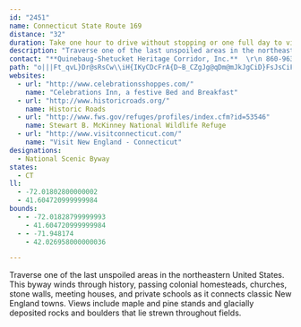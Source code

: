 ```yaml
---
id: "2451"
name: Connecticut State Route 169
distance: "32"
duration: Take one hour to drive without stopping or one full day to visit places along the byway.
description: "Traverse one of the last unspoiled areas in the northeastern United States. This byway winds through history, passing colonial homesteads, churches, stone walls, meeting houses, and private schools as it connects classic New England towns. Views include maple and pine stands and glacially deposited rocks and boulders that lie strewn throughout fields."
contact: "**Quinebaug-Shetucket Heritage Corridor, Inc.**  \r\n 860-963-7226  \r\n 866-363-7226 (toll free)  \r\n [Send E-mail](mailto:quinebaug.shetucket@snet.net )  \r\n\r\n"
path: "o|||Ft_qvL}Dr@sRsCw\\iH{IKyCDcFrA{D~B_CZgJg@qDm@mJkJgCiD}FsJsCiFcPk]a@iAyAiEmAmBcEeKyBaF}E{ImDaEeMeMcCwC}@w@oEkByAaA{B_C_ImHkBuAeEyDsBsAo@kAyAyA}AaDaG{ImLuM{LeGgEuFaIiJyFsHuCmFeCuIcAwAe@YaASaBCuHb@sC_@}KmEkFcB}C[qIW_Fs@kIaEyAa@y@EwFFwEXsDr@_CVmC?wIc@{Fb@}@XiALkAEmAu@a@e@kGaM_BaCoOmNcBy@o@MiBIi@DoM~BgQ~BsFdBiFlCiDd@eADgAQiBXsBx@gKhJ_C|@aEj@}Cc@eKiD}FqFiE{CcDeAeGwAmBIqACaAJeAV_@TmGr@yR|DcF`BgCPaFNkBTeIlCiCl@aDe@wMq@uAM_FaA_GsBuMeGoCaB_GwC}F{BaJmHsCy@yBKoAJkJxAoAJyMQuAEqB_@sCmBiCeCwEoFcD_DoA{@qGsDiKqCiK{@iBZwDvAcFn@cF^wBB}@SiBs@iEqBqG{DsJsEiAYaEYaHEo@QmDEq]sBiAHsAIwHaA}[gGmBQi@_@gGaB{X_IWGg@SgJkCaOaFsP{E_DC{JPmFScBJuo@_HcEGeJvDaOpEeGzA{LxBuD~AkBjAiDrCe@l@qI~HsElAqTtI}HlCgIxAySrAwU|@gONsrAP}\\d@}QCal@^oO?w]h@eMxAoA^wFt@_A^mCvCO`@s@fESj@o@f@k@HqIFwFWiCy@wDs@cFm@gDKwC_@qKRkRBYFcBEqJ\\_G@yBDu@?}BD}F?cGH}DF}IXaDK__@MeDq@oAs@gTeImEsAiF_CsB{AkIuAcAEaCReDl@uA@q@GkBgA[_@{QoJq@K}QFq]~CmG^iBA{Kk@aZZeIZ{HL_BDaFVQ?QAECIC][{ClCuBdBy@~@wIvEgFfE}CtEwLlL_@d@m@lAoBjd@QhAc@|@_GlF_@f@oAr@eQdGaCtA_LlQcBfGs@pAwAnB}A~A{BxAwC~@}XxDuL~CcE|AwRrKsG~CmIzFoQhK{CpAaR~F{HxCmFxAmClA{d@|PsAp@uHxC}FfAaJx@iBF}FUuB^eHnC}D~B_AXkGzCyARsDJkOSy@KcAh@e@F}@GOOiBGqC@}AToCl@aQhGoLrAsThBaFzB_B`BuDdDkDjCqOnJmPlJoAl@mDjA_Ez@qJ^{IjAwEd@"
websites:
  - url: "http://www.celebrationsshoppes.com/"
    name: "Celebrations Inn, a festive Bed and Breakfast"
  - url: "http://www.historicroads.org/"
    name: Historic Roads
  - url: "http://www.fws.gov/refuges/profiles/index.cfm?id=53546"
    name: Stewart B. McKinney National Wildlife Refuge
  - url: "http://www.visitconnecticut.com/"
    name: "Visit New England - Connecticut"
designations:
  - National Scenic Byway
states:
  - CT
ll:
  - -72.01802800000002
  - 41.604720999999984
bounds:
  - - -72.01828799999993
    - 41.604720999999984
  - - -71.948174
    - 42.026958000000036

---
```


Traverse one of the last unspoiled areas in the northeastern United States. This byway winds through history, passing colonial homesteads, churches, stone walls, meeting houses, and private schools as it connects classic New England towns. Views include maple and pine stands and glacially deposited rocks and boulders that lie strewn throughout fields.
